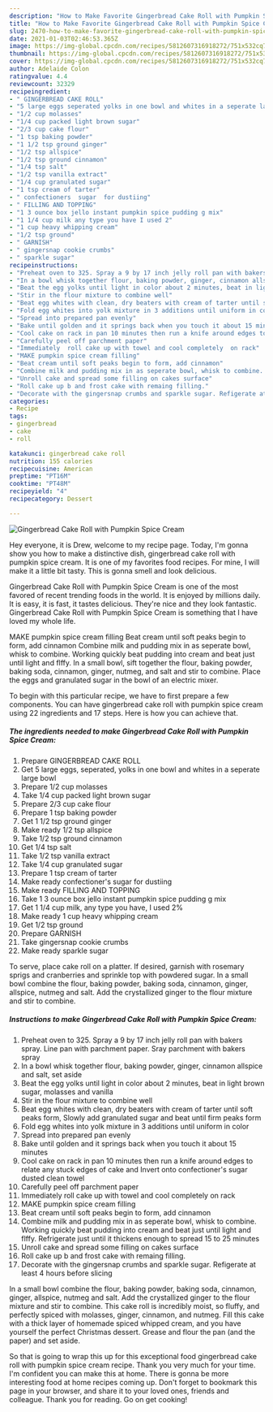 ```yaml
---
description: "How to Make Favorite Gingerbread Cake Roll with Pumpkin Spice Cream"
title: "How to Make Favorite Gingerbread Cake Roll with Pumpkin Spice Cream"
slug: 2470-how-to-make-favorite-gingerbread-cake-roll-with-pumpkin-spice-cream
date: 2021-01-03T02:46:53.365Z
image: https://img-global.cpcdn.com/recipes/5812607316918272/751x532cq70/gingerbread-cake-roll-with-pumpkin-spice-cream-recipe-main-photo.jpg
thumbnail: https://img-global.cpcdn.com/recipes/5812607316918272/751x532cq70/gingerbread-cake-roll-with-pumpkin-spice-cream-recipe-main-photo.jpg
cover: https://img-global.cpcdn.com/recipes/5812607316918272/751x532cq70/gingerbread-cake-roll-with-pumpkin-spice-cream-recipe-main-photo.jpg
author: Adelaide Colon
ratingvalue: 4.4
reviewcount: 32329
recipeingredient:
- " GINGERBREAD CAKE ROLL"
- "5 large eggs seperated yolks in one bowl and whites in a seperate large bowl"
- "1/2 cup molasses"
- "1/4 cup packed light brown sugar"
- "2/3 cup cake flour"
- "1 tsp baking powder"
- "1 1/2 tsp ground ginger"
- "1/2 tsp allspice"
- "1/2 tsp ground cinnamon"
- "1/4 tsp salt"
- "1/2 tsp vanilla extract"
- "1/4 cup granulated sugar"
- "1 tsp cream of tarter"
- " confectioners  sugar  for dustiing"
- " FILLING AND TOPPING"
- "1 3 ounce box jello instant pumpkin spice pudding g mix"
- "1 1/4 cup milk any type you have I used 2"
- "1 cup heavy whipping cream"
- "1/2 tsp ground"
- " GARNISH"
- " gingersnap cookie crumbs"
- " sparkle sugar"
recipeinstructions:
- "Preheat oven to 325. Spray a 9 by 17 inch jelly roll pan with bakers spray. Line pan with parchment paper. Sray parchment with bakers spray"
- "In a bowl whisk together flour, baking powder, ginger, cinnamon allspice  and salt, set aside"
- "Beat the egg yolks until light in color about 2 minutes, beat in light brown sugar, molasses and vanilla"
- "Stir in the flour mixture to combine well"
- "Beat egg whites with clean, dry beaters with cream of tarter until soft peaks form, Slowly add granulated sugar and beat until firm peaks form"
- "Fold egg whites into yolk mixture in 3 additions until uniform in color"
- "Spread into prepared pan evenly"
- "Bake until golden and it springs back when you touch it about 15 minutes"
- "Cool cake on rack in pan 10 minutes then run a knife around edges to relate any stuck edges of cake and Invert onto confectioner&#39;s sugar   dusted clean towel"
- "Carefully peel off parchment paper"
- "Immediately  roll cake up with towel and cool completely  on rack"
- "MAKE pumpkin spice cream filling"
- "Beat cream until soft peaks begin to form, add cinnamon"
- "Combine milk and pudding mix in as seperate bowl, whisk to combine. Working quickly beat pudding into cream and beat just until light and flffy. Refrigerate just until it thickens enough to spread 15 to 25 minutes"
- "Unroll cake and spread some filling on cakes surface"
- "Roll cake up b and frost cake with remaing filling."
- "Decorate with the gingersnap crumbs and sparkle sugar. Refigerate at least 4 hours before slicing"
categories:
- Recipe
tags:
- gingerbread
- cake
- roll

katakunci: gingerbread cake roll 
nutrition: 155 calories
recipecuisine: American
preptime: "PT16M"
cooktime: "PT48M"
recipeyield: "4"
recipecategory: Dessert

---
```



![Gingerbread Cake Roll with Pumpkin Spice Cream](https://img-global.cpcdn.com/recipes/5812607316918272/751x532cq70/gingerbread-cake-roll-with-pumpkin-spice-cream-recipe-main-photo.jpg)

Hey everyone, it is Drew, welcome to my recipe page. Today, I'm gonna show you how to make a distinctive dish, gingerbread cake roll with pumpkin spice cream. It is one of my favorites food recipes. For mine, I will make it a little bit tasty. This is gonna smell and look delicious.

Gingerbread Cake Roll with Pumpkin Spice Cream is one of the most favored of recent trending foods in the world. It is enjoyed by millions daily. It is easy, it is fast, it tastes delicious. They're nice and they look fantastic. Gingerbread Cake Roll with Pumpkin Spice Cream is something that I have loved my whole life.

MAKE pumpkin spice cream filling Beat cream until soft peaks begin to form, add cinnamon Combine milk and pudding mix in as seperate bowl, whisk to combine. Working quickly beat pudding into cream and beat just until light and flffy. In a small bowl, sift together the flour, baking powder, baking soda, cinnamon, ginger, nutmeg, and salt and stir to combine. Place the eggs and granulated sugar in the bowl of an electric mixer.


To begin with this particular recipe, we have to first prepare a few components. You can have gingerbread cake roll with pumpkin spice cream using 22 ingredients and 17 steps. Here is how you can achieve that.

<!--inarticleads1-->

##### The ingredients needed to make Gingerbread Cake Roll with Pumpkin Spice Cream:

1. Prepare  GINGERBREAD CAKE ROLL
1. Get 5 large eggs, seperated, yolks in one bowl and whites in a seperate large bowl
1. Prepare 1/2 cup molasses
1. Take 1/4 cup packed light brown sugar
1. Prepare 2/3 cup cake flour
1. Prepare 1 tsp baking powder
1. Get 1 1/2 tsp ground ginger
1. Make ready 1/2 tsp allspice
1. Take 1/2 tsp ground cinnamon
1. Get 1/4 tsp salt
1. Take 1/2 tsp vanilla extract
1. Take 1/4 cup granulated sugar
1. Prepare 1 tsp cream of tarter
1. Make ready  confectioner&#39;s  sugar  for dustiing
1. Make ready  FILLING AND TOPPING
1. Take 1 3 ounce box jello instant pumpkin spice pudding g mix
1. Get 1 1/4 cup milk, any type you have, I used 2%
1. Make ready 1 cup heavy whipping cream
1. Get 1/2 tsp ground
1. Prepare  GARNISH
1. Take  gingersnap cookie crumbs
1. Make ready  sparkle sugar


To serve, place cake roll on a platter. If desired, garnish with rosemary sprigs and cranberries and sprinkle top with powdered sugar. In a small bowl combine the flour, baking powder, baking soda, cinnamon, ginger, allspice, nutmeg and salt. Add the crystallized ginger to the flour mixture and stir to combine. 

<!--inarticleads2-->

##### Instructions to make Gingerbread Cake Roll with Pumpkin Spice Cream:

1. Preheat oven to 325. Spray a 9 by 17 inch jelly roll pan with bakers spray. Line pan with parchment paper. Sray parchment with bakers spray
1. In a bowl whisk together flour, baking powder, ginger, cinnamon allspice  and salt, set aside
1. Beat the egg yolks until light in color about 2 minutes, beat in light brown sugar, molasses and vanilla
1. Stir in the flour mixture to combine well
1. Beat egg whites with clean, dry beaters with cream of tarter until soft peaks form, Slowly add granulated sugar and beat until firm peaks form
1. Fold egg whites into yolk mixture in 3 additions until uniform in color
1. Spread into prepared pan evenly
1. Bake until golden and it springs back when you touch it about 15 minutes
1. Cool cake on rack in pan 10 minutes then run a knife around edges to relate any stuck edges of cake and Invert onto confectioner&#39;s sugar   dusted clean towel
1. Carefully peel off parchment paper
1. Immediately  roll cake up with towel and cool completely  on rack
1. MAKE pumpkin spice cream filling
1. Beat cream until soft peaks begin to form, add cinnamon
1. Combine milk and pudding mix in as seperate bowl, whisk to combine. Working quickly beat pudding into cream and beat just until light and flffy. Refrigerate just until it thickens enough to spread 15 to 25 minutes
1. Unroll cake and spread some filling on cakes surface
1. Roll cake up b and frost cake with remaing filling.
1. Decorate with the gingersnap crumbs and sparkle sugar. Refigerate at least 4 hours before slicing


In a small bowl combine the flour, baking powder, baking soda, cinnamon, ginger, allspice, nutmeg and salt. Add the crystallized ginger to the flour mixture and stir to combine. This cake roll is incredibly moist, so fluffy, and perfectly spiced with molasses, ginger, cinnamon, and nutmeg. Fill this cake with a thick layer of homemade spiced whipped cream, and you have yourself the perfect Christmas dessert. Grease and flour the pan (and the paper) and set aside. 

So that is going to wrap this up for this exceptional food gingerbread cake roll with pumpkin spice cream recipe. Thank you very much for your time. I'm confident you can make this at home. There is gonna be more interesting food at home recipes coming up. Don't forget to bookmark this page in your browser, and share it to your loved ones, friends and colleague. Thank you for reading. Go on get cooking!
